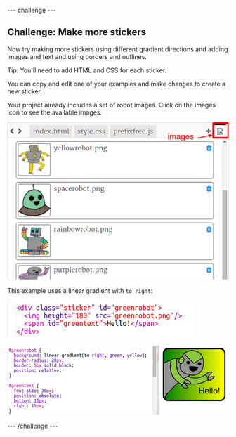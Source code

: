 \--- challenge \---

## Challenge: Make more stickers

Now try making more stickers using different gradient directions and adding images and text and using borders and outlines.

Tip: You'll need to add HTML and CSS for each sticker.

You can copy and edit one of your examples and make changes to create a new sticker.

Your project already includes a set of robot images. Click on the images icon to see the available images.

![स्क्रीनशॉट](images/stickers-images.png)

This example uses a linear gradient with `to right`:

![स्क्रीनशॉट](images/stickers-green-html.png)

![स्क्रीनशॉट](images/stickers-green-style.png)

\--- /challenge \---